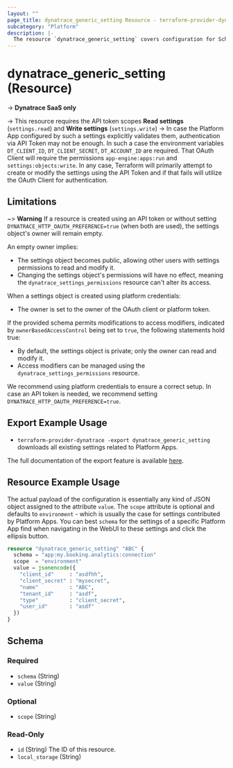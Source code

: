 ```yaml
---
layout: ""
page_title: dynatrace_generic_setting Resource - terraform-provider-dynatrace"
subcategory: "Platform"
description: |-
  The resource `dynatrace_generic_setting` covers configuration for Schemas contributed by Custom Platform Apps
---
```


# dynatrace_generic_setting (Resource)

-> **Dynatrace SaaS only**

-> This resource requires the API token scopes **Read settings** (`settings.read`) and **Write settings** (`settings.write`)
-> In case the Platform App configured by such a settings explicitly validates them, authentication via API Token may not be enough. In such a case the environment variables `DT_CLIENT_ID`, `DT_CLIENT_SECRET`, `DT_ACCOUNT_ID` are required. That OAuth Client will require the permissions `app-engine:apps:run` and `settings:objects:write`. In any case, Terraform will primarily attempt to create or modify the settings using the API Token and if that fails will utilize the OAuth Client for authentication.

## Limitations
~> **Warning** If a resource is created using an API token or without setting `DYNATRACE_HTTP_OAUTH_PREFERENCE=true` (when both are used), the settings object's owner will remain empty.

An empty owner implies:
- The settings object becomes public, allowing other users with settings permissions to read and modify it.
- Changing the settings object's permissions will have no effect, meaning the `dynatrace_settings_permissions` resource can't alter its access.

When a settings object is created using platform credentials:
- The owner is set to the owner of the OAuth client or platform token.

If the provided schema permits modifications to access modifiers, indicated by `ownerBasedAccessControl` being set to `true`, the following statements hold true:
- By default, the settings object is private; only the owner can read and modify it.
- Access modifiers can be managed using the `dynatrace_settings_permissions` resource.

We recommend using platform credentials to ensure a correct setup.
In case an API token is needed, we recommend setting `DYNATRACE_HTTP_OAUTH_PREFERENCE=true`.

## Export Example Usage

- `terraform-provider-dynatrace -export dynatrace_generic_setting` downloads all existing settings related to Platform Apps.

The full documentation of the export feature is available [here](https://dt-url.net/h203qmc).

## Resource Example Usage

The actual payload of the configuration is essentially any kind of JSON object assigned to the attribute `value`.
The `scope` attribute is optional and defaults to `environment` - which is usually the case for settings contributed by Platform Apps.
You can best `schema` for the settings of a specific Platform App find when navigating in the WebUI to these settings and click the ellipsis button.

```terraform
resource "dynatrace_generic_setting" "ABC" {
  schema = "app:my.booking.analytics:connection"
  scope  = "environment"
  value = jsonencode({
    "client_id"     : "asdfhh",
    "client_secret" : "mysecret",
    "name"          : "ABC",
    "tenant_id"     : "asdf",
    "type"          : "client_secret",
    "user_id"       : "asdf"
  })
}
```

<!-- schema generated by tfplugindocs -->
## Schema

### Required

- `schema` (String)
- `value` (String)

### Optional

- `scope` (String)

### Read-Only

- `id` (String) The ID of this resource.
- `local_storage` (String)
 